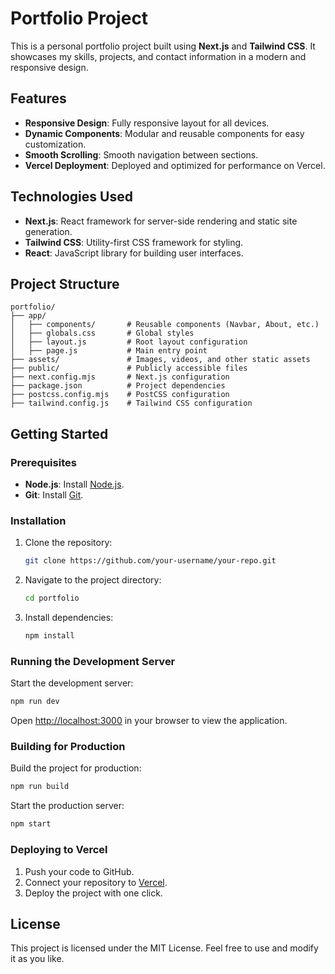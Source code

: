 # Portfolio Project

This is a personal portfolio project built using **Next.js** and **Tailwind CSS**. It showcases my skills, projects, and contact information in a modern and responsive design.

## Features

- **Responsive Design**: Fully responsive layout for all devices.
- **Dynamic Components**: Modular and reusable components for easy customization.
- **Smooth Scrolling**: Smooth navigation between sections.
- **Vercel Deployment**: Deployed and optimized for performance on Vercel.

## Technologies Used

- **Next.js**: React framework for server-side rendering and static site generation.
- **Tailwind CSS**: Utility-first CSS framework for styling.
- **React**: JavaScript library for building user interfaces.

## Project Structure

```
portfolio/
├── app/
│   ├── components/       # Reusable components (Navbar, About, etc.)
│   ├── globals.css       # Global styles
│   ├── layout.js         # Root layout configuration
│   ├── page.js           # Main entry point
├── assets/               # Images, videos, and other static assets
├── public/               # Publicly accessible files
├── next.config.mjs       # Next.js configuration
├── package.json          # Project dependencies
├── postcss.config.mjs    # PostCSS configuration
├── tailwind.config.js    # Tailwind CSS configuration
```

## Getting Started

### Prerequisites

- **Node.js**: Install [Node.js](https://nodejs.org/).
- **Git**: Install [Git](https://git-scm.com/).

### Installation

1. Clone the repository:
   ```bash
   git clone https://github.com/your-username/your-repo.git
   ```
2. Navigate to the project directory:
   ```bash
   cd portfolio
   ```
3. Install dependencies:
   ```bash
   npm install
   ```

### Running the Development Server

Start the development server:
```bash
npm run dev
```

Open [http://localhost:3000](http://localhost:3000) in your browser to view the application.

### Building for Production

Build the project for production:
```bash
npm run build
```

Start the production server:
```bash
npm start
```

### Deploying to Vercel

1. Push your code to GitHub.
2. Connect your repository to [Vercel](https://vercel.com/).
3. Deploy the project with one click.

## License

This project is licensed under the MIT License. Feel free to use and modify it as you like.

